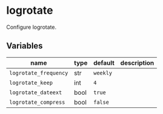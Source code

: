 # logrotate

Configure logrotate.

## Variables

| name                  | type | default  | description |
| --------------------- | ---- | -------- | ----------- |
| `logrotate_frequency` | str  | `weekly` |             |
| `logrotate_keep`      | int  | `4`      |             |
| `logrotate_dateext`   | bool | `true`   |             |
| `logrotate_compress`  | bool | `false`  |             |
